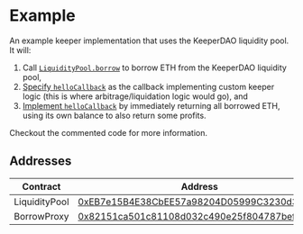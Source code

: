 # Example

An example keeper implementation that uses the KeeperDAO liquidity pool. It will:

1. Call [`LiquidityPool.borrow`](https://github.com/keeperdao/example/blob/master/contracts/HelloWorld.sol#L116) to borrow ETH from the KeeperDAO liquidity pool,
2. [Specify `helloCallback`](https://github.com/keeperdao/example/blob/master/contracts/HelloWorld.sol#L125) as the callback implementing custom keeper logic (this is where arbitrage/liquidation logic would go), and
3. [Implement `helloCallback`](https://github.com/keeperdao/example/blob/master/contracts/HelloWorld.sol#L165) by immediately returning all borrowed ETH, using its own balance to also return some profits.

Checkout the commented code for more information.

## Addresses

| Contract | Address |
|----------|---------|
| LiquidityPool | [0xEB7e15B4E38CbEE57a98204D05999C3230d36348](https://etherscan.io/address/0xEB7e15B4E38CbEE57a98204D05999C3230d36348) |
| BorrowProxy | [0x82151ca501c81108d032c490e25f804787bef3b8](https://etherscan.io/address/0x82151ca501c81108d032c490e25f804787bef3b8) |
